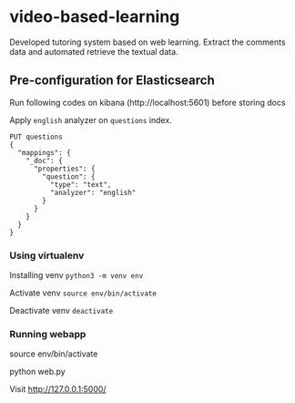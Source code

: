 # video-based-learning

Developed tutoring system based on web learning. Extract the comments data and automated retrieve the textual data. 

## Pre-configuration for Elasticsearch

Run following codes on kibana (http://localhost:5601) before storing docs

Apply `english` analyzer on `questions` index.

```
PUT questions
{
  "mappings": {
    "_doc": {
      "properties": {
        "question": {
          "type": "text",
          "analyzer": "english"
        }
      }
    }
  }
}
```

### Using virtualenv

Installing venv
`python3 -m venv env`

Activate venv
`source env/bin/activate`

Deactivate venv
`deactivate`

### Running webapp

source env/bin/activate

python web.py

Visit http://127.0.0.1:5000/
